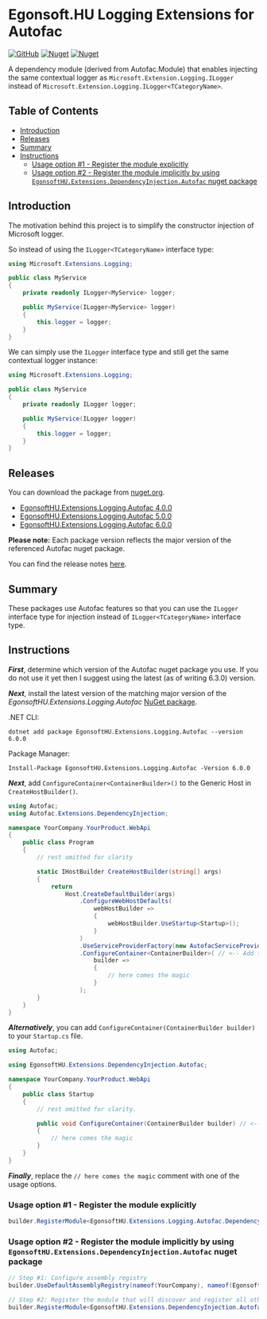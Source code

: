 # Egonsoft.HU Logging Extensions for Autofac

[![GitHub](https://img.shields.io/github/license/gcsizmadia/EgonsoftHU.Extensions.Logging.Autofac?label=License)](https://opensource.org/licenses/MIT)
[![Nuget](https://img.shields.io/nuget/v/EgonsoftHU.Extensions.Logging.Autofac?label=NuGet)](https://www.nuget.org/packages/EgonsoftHU.Extensions.Logging.Autofac)
[![Nuget](https://img.shields.io/nuget/dt/EgonsoftHU.Extensions.Logging.Autofac?label=Downloads)](https://www.nuget.org/packages/EgonsoftHU.Extensions.Logging.Autofac)

A dependency module (derived from Autofac.Module) that enables injecting the same contextual logger as `Microsoft.Extension.Logging.ILogger` instead of `Microsoft.Extension.Logging.ILogger<TCategoryName>`.

## Table of Contents
- [Introduction](#introduction)
- [Releases](#releases)
- [Summary](#summary)
- [Instructions](#instructions)
  - [Usage option #1 - Register the module explicitly](#usage-option-1-register-the-module-explicitly)
  - [Usage option #2 - Register the module implicitly by using `EgonsoftHU.Extensions.DependencyInjection.Autofac` nuget package](#usage-option-2-register-the-module-implicitly-by-using-egonsofthu.extensions.dependencyinjection.autofac-nuget-package)

## Introduction

The motivation behind this project is to simplify the constructor injection of Microsoft logger.

So instead of using the `ILogger<TCategoryName>` interface type:
```C#
using Microsoft.Extensions.Logging;

public class MyService
{
    private readonly ILogger<MyService> logger;

    public MyService(ILogger<MyService> logger)
    {
        this.logger = logger;
    }
}
```

We can simply use the `ILogger` interface type and still get the same contextual logger instance:
```C#
using Microsoft.Extensions.Logging;

public class MyService
{
    private readonly ILogger logger;

    public MyService(ILogger logger)
    {
        this.logger = logger;
    }
}
```

## Releases

You can download the package from [nuget.org](https://www.nuget.org/).
- [EgonsoftHU.Extensions.Logging.Autofac 4.0.0](https://www.nuget.org/packages/EgonsoftHU.Extensions.Logging.Autofac/4.0.0)
- [EgonsoftHU.Extensions.Logging.Autofac 5.0.0](https://www.nuget.org/packages/EgonsoftHU.Extensions.Logging.Autofac/5.0.0)
- [EgonsoftHU.Extensions.Logging.Autofac 6.0.0](https://www.nuget.org/packages/EgonsoftHU.Extensions.Logging.Autofac/6.0.0)

**Please note:** Each package version reflects the major version of the referenced Autofac nuget package.

You can find the release notes [here](https://github.com/gcsizmadia/EgonsoftHU.Extensions.Logging.Autofac/releases).

## Summary

These packages use Autofac features so that you can use the `ILogger` interface type for injection instead of `ILogger<TCategoryName>` interface type.

## Instructions

***First***, determine which version of the Autofac nuget package you use. If you do not use it yet then I suggest using the latest (as of writing 6.3.0) version.

***Next***, install the latest version of the matching major version of the *EgonsoftHU.Extensions.Logging.Autofac* [NuGet package](https://www.nuget.org/packages/EgonsoftHU.Extensions.Logging.Autofac).

.NET CLI:
```
dotnet add package EgonsoftHU.Extensions.Logging.Autofac --version 6.0.0
```

Package Manager:
```pwsh
Install-Package EgonsoftHU.Extensions.Logging.Autofac -Version 6.0.0
```

***Next***, add `ConfigureContainer<ContainerBuilder>()` to the Generic Host in `CreateHostBuilder()`.
```C#
using Autofac;
using Autofac.Extensions.DependencyInjection;

namespace YourCompany.YourProduct.WebApi
{
    public class Program
    {
        // rest omitted for clarity

        static IHostBuilder CreateHostBuilder(string[] args)
        {
            return
                Host.CreateDefaultBuilder(args)
                    .ConfigureWebHostDefaults(
                        webHostBuilder =>
                        {
                            webHostBuilder.UseStartup<Startup>();
                        }
                    )
                    .UseServiceProviderFactory(new AutofacServiceProviderFactory())
                    .ConfigureContainer<ContainerBuilder>( // <-- Add this method call
                        builder =>
                        {
                            // here comes the magic
                        }
                    );
        }
    }
}
```

***Alternatively***, you can add `ConfigureContainer(ContainerBuilder builder)` to your `Startup.cs` file.

```C#
using Autofac;

using EgonsoftHU.Extensions.DependencyInjection.Autofac;

namespace YourCompany.YourProduct.WebApi
{
    public class Startup
    {
        // rest omitted for clarity.

        public void ConfigureContainer(ContainerBuilder builder) // <-- Add this method
        {
            // here comes the magic
        }
    }
}
```

***Finally***, replace the `// here comes the magic` comment with one of the usage options.

### Usage option #1 - Register the module explicitly

```C#
builder.RegisterModule<EgonsoftHU.Extensions.Logging.Autofac.DependencyModule>();
```

### Usage option #2 - Register the module implicitly by using `EgonsoftHU.Extensions.DependencyInjection.Autofac` nuget package

```C#
// Step #1: Configure assembly registry
builder.UseDefaultAssemblyRegistry(nameof(YourCompany), nameof(EgonsoftHU)); // <-- Add nameof(EgonsoftHU) as an assembly file name prefix.

// Step #2: Register the module that will discover and register all other modules, including EgonsoftHU.Extensions.Logging.Autofac.DependencyModule as well.
builder.RegisterModule<EgonsoftHU.Extensions.DependencyInjection.Autofac.DependencyModule>();
```
